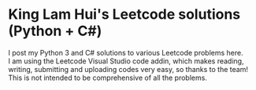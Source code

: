 ﻿# King Lam Hui's Leetcode solutions (Python + C#)
I post my Python 3 and C# solutions to various Leetcode problems here. \
I am using the Leetcode Visual Studio code addin, which makes reading, writing, submitting and uploading codes very easy, so thanks to the team! \
This is not intended to be comprehensive of all the problems.
